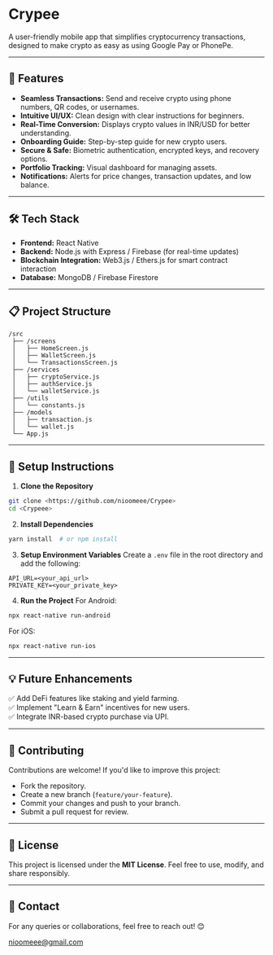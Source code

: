 # Crypee

A user-friendly mobile app that simplifies cryptocurrency transactions, designed to make crypto as easy as using Google Pay or PhonePe.

---

## 🚀 Features
- **Seamless Transactions:** Send and receive crypto using phone numbers, QR codes, or usernames.
- **Intuitive UI/UX:** Clean design with clear instructions for beginners.
- **Real-Time Conversion:** Displays crypto values in INR/USD for better understanding.
- **Onboarding Guide:** Step-by-step guide for new crypto users.
- **Secure & Safe:** Biometric authentication, encrypted keys, and recovery options.
- **Portfolio Tracking:** Visual dashboard for managing assets.
- **Notifications:** Alerts for price changes, transaction updates, and low balance.

---

## 🛠️ Tech Stack
- **Frontend:** React Native
- **Backend:** Node.js with Express / Firebase (for real-time updates)
- **Blockchain Integration:** Web3.js / Ethers.js for smart contract interaction
- **Database:** MongoDB / Firebase Firestore

---

## 📋 Project Structure
```
/src
 ├── /screens
 │   ├── HomeScreen.js
 │   ├── WalletScreen.js
 │   └── TransactionsScreen.js
 ├── /services
 │   ├── cryptoService.js
 │   ├── authService.js
 │   └── walletService.js
 ├── /utils
 │   └── constants.js
 ├── /models
 │   ├── transaction.js
 │   └── wallet.js
 └── App.js
```

---

## 🔧 Setup Instructions
1. **Clone the Repository**
```bash
git clone <https://github.com/nioomeee/Crypee>
cd <Crypeee>
```
2. **Install Dependencies**
```bash
yarn install  # or npm install
```
3. **Setup Environment Variables**
Create a `.env` file in the root directory and add the following:
```
API_URL=<your_api_url>
PRIVATE_KEY=<your_private_key>
```
4. **Run the Project**
For Android:
```bash
npx react-native run-android
```
For iOS:
```bash
npx react-native run-ios
```

---

## 💡 Future Enhancements
✅ Add DeFi features like staking and yield farming.  
✅ Implement "Learn & Earn" incentives for new users.  
✅ Integrate INR-based crypto purchase via UPI.  

---

## 🤝 Contributing
Contributions are welcome! If you'd like to improve this project:
- Fork the repository.
- Create a new branch (`feature/your-feature`).
- Commit your changes and push to your branch.
- Submit a pull request for review.

---

## 📄 License
This project is licensed under the **MIT License**. Feel free to use, modify, and share responsibly.

---

## 📧 Contact
For any queries or collaborations, feel free to reach out! 😊

nioomeee@gmail.com
